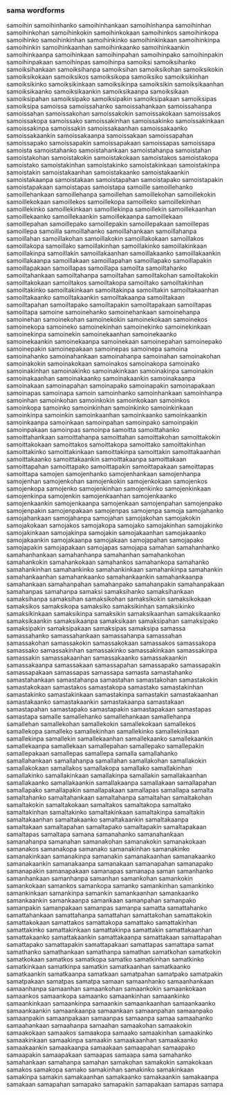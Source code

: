 
### sama wordforms

samoihin
samoihinhanko
samoihinhankaan
samoihinhanpa
samoihinhan
samoihinkohan
samoihinkokin
samoihinkokaan
samoihinkos
samoihinkopa
samoihinko
samoihinkinhan
samoihinkinko
samoihinkinkaan
samoihinkinpa
samoihinkin
samoihinkaanhan
samoihinkaanko
samoihinkaankin
samoihinkaanpa
samoihinkaan
samoihinpahan
samoihinpako
samoihinpakin
samoihinpakaan
samoihinpas
samoihinpa
samoiksi
samoiksihanko
samoiksihankaan
samoiksihanpa
samoiksihan
samoiksikohan
samoiksikokin
samoiksikokaan
samoiksikos
samoiksikopa
samoiksiko
samoiksikinhan
samoiksikinko
samoiksikinkaan
samoiksikinpa
samoiksikin
samoiksikaanhan
samoiksikaanko
samoiksikaankin
samoiksikaanpa
samoiksikaan
samoiksipahan
samoiksipako
samoiksipakin
samoiksipakaan
samoiksipas
samoiksipa
samoissa
samoissahanko
samoissahankaan
samoissahanpa
samoissahan
samoissakohan
samoissakokin
samoissakokaan
samoissakos
samoissakopa
samoissako
samoissakinhan
samoissakinko
samoissakinkaan
samoissakinpa
samoissakin
samoissakaanhan
samoissakaanko
samoissakaankin
samoissakaanpa
samoissakaan
samoissapahan
samoissapako
samoissapakin
samoissapakaan
samoissapas
samoissapa
samoista
samoistahanko
samoistahankaan
samoistahanpa
samoistahan
samoistakohan
samoistakokin
samoistakokaan
samoistakos
samoistakopa
samoistako
samoistakinhan
samoistakinko
samoistakinkaan
samoistakinpa
samoistakin
samoistakaanhan
samoistakaanko
samoistakaankin
samoistakaanpa
samoistakaan
samoistapahan
samoistapako
samoistapakin
samoistapakaan
samoistapas
samoistapa
samoille
samoillehanko
samoillehankaan
samoillehanpa
samoillehan
samoillekohan
samoillekokin
samoillekokaan
samoillekos
samoillekopa
samoilleko
samoillekinhan
samoillekinko
samoillekinkaan
samoillekinpa
samoillekin
samoillekaanhan
samoillekaanko
samoillekaankin
samoillekaanpa
samoillekaan
samoillepahan
samoillepako
samoillepakin
samoillepakaan
samoillepas
samoillepa
samoilla
samoillahanko
samoillahankaan
samoillahanpa
samoillahan
samoillakohan
samoillakokin
samoillakokaan
samoillakos
samoillakopa
samoillako
samoillakinhan
samoillakinko
samoillakinkaan
samoillakinpa
samoillakin
samoillakaanhan
samoillakaanko
samoillakaankin
samoillakaanpa
samoillakaan
samoillapahan
samoillapako
samoillapakin
samoillapakaan
samoillapas
samoillapa
samoilta
samoiltahanko
samoiltahankaan
samoiltahanpa
samoiltahan
samoiltakohan
samoiltakokin
samoiltakokaan
samoiltakos
samoiltakopa
samoiltako
samoiltakinhan
samoiltakinko
samoiltakinkaan
samoiltakinpa
samoiltakin
samoiltakaanhan
samoiltakaanko
samoiltakaankin
samoiltakaanpa
samoiltakaan
samoiltapahan
samoiltapako
samoiltapakin
samoiltapakaan
samoiltapas
samoiltapa
samoine
samoinehanko
samoinehankaan
samoinehanpa
samoinehan
samoinekohan
samoinekokin
samoinekokaan
samoinekos
samoinekopa
samoineko
samoinekinhan
samoinekinko
samoinekinkaan
samoinekinpa
samoinekin
samoinekaanhan
samoinekaanko
samoinekaankin
samoinekaanpa
samoinekaan
samoinepahan
samoinepako
samoinepakin
samoinepakaan
samoinepas
samoinepa
samoina
samoinahanko
samoinahankaan
samoinahanpa
samoinahan
samoinakohan
samoinakokin
samoinakokaan
samoinakos
samoinakopa
samoinako
samoinakinhan
samoinakinko
samoinakinkaan
samoinakinpa
samoinakin
samoinakaanhan
samoinakaanko
samoinakaankin
samoinakaanpa
samoinakaan
samoinapahan
samoinapako
samoinapakin
samoinapakaan
samoinapas
samoinapa
samoin
samoinhanko
samoinhankaan
samoinhanpa
samoinhan
samoinkohan
samoinkokin
samoinkokaan
samoinkos
samoinkopa
samoinko
samoinkinhan
samoinkinko
samoinkinkaan
samoinkinpa
samoinkin
samoinkaanhan
samoinkaanko
samoinkaankin
samoinkaanpa
samoinkaan
samoinpahan
samoinpako
samoinpakin
samoinpakaan
samoinpas
samoinpa
samoitta
samoittahanko
samoittahankaan
samoittahanpa
samoittahan
samoittakohan
samoittakokin
samoittakokaan
samoittakos
samoittakopa
samoittako
samoittakinhan
samoittakinko
samoittakinkaan
samoittakinpa
samoittakin
samoittakaanhan
samoittakaanko
samoittakaankin
samoittakaanpa
samoittakaan
samoittapahan
samoittapako
samoittapakin
samoittapakaan
samoittapas
samoittapa
samojen
samojenhanko
samojenhankaan
samojenhanpa
samojenhan
samojenkohan
samojenkokin
samojenkokaan
samojenkos
samojenkopa
samojenko
samojenkinhan
samojenkinko
samojenkinkaan
samojenkinpa
samojenkin
samojenkaanhan
samojenkaanko
samojenkaankin
samojenkaanpa
samojenkaan
samojenpahan
samojenpako
samojenpakin
samojenpakaan
samojenpas
samojenpa
samoja
samojahanko
samojahankaan
samojahanpa
samojahan
samojakohan
samojakokin
samojakokaan
samojakos
samojakopa
samojako
samojakinhan
samojakinko
samojakinkaan
samojakinpa
samojakin
samojakaanhan
samojakaanko
samojakaankin
samojakaanpa
samojakaan
samojapahan
samojapako
samojapakin
samojapakaan
samojapas
samojapa
samahan
samahanhanko
samahanhankaan
samahanhanpa
samahanhan
samahankohan
samahankokin
samahankokaan
samahankos
samahankopa
samahanko
samahankinhan
samahankinko
samahankinkaan
samahankinpa
samahankin
samahankaanhan
samahankaanko
samahankaankin
samahankaanpa
samahankaan
samahanpahan
samahanpako
samahanpakin
samahanpakaan
samahanpas
samahanpa
samaksi
samaksihanko
samaksihankaan
samaksihanpa
samaksihan
samaksikohan
samaksikokin
samaksikokaan
samaksikos
samaksikopa
samaksiko
samaksikinhan
samaksikinko
samaksikinkaan
samaksikinpa
samaksikin
samaksikaanhan
samaksikaanko
samaksikaankin
samaksikaanpa
samaksikaan
samaksipahan
samaksipako
samaksipakin
samaksipakaan
samaksipas
samaksipa
samassa
samassahanko
samassahankaan
samassahanpa
samassahan
samassakohan
samassakokin
samassakokaan
samassakos
samassakopa
samassako
samassakinhan
samassakinko
samassakinkaan
samassakinpa
samassakin
samassakaanhan
samassakaanko
samassakaankin
samassakaanpa
samassakaan
samassapahan
samassapako
samassapakin
samassapakaan
samassapas
samassapa
samasta
samastahanko
samastahankaan
samastahanpa
samastahan
samastakohan
samastakokin
samastakokaan
samastakos
samastakopa
samastako
samastakinhan
samastakinko
samastakinkaan
samastakinpa
samastakin
samastakaanhan
samastakaanko
samastakaankin
samastakaanpa
samastakaan
samastapahan
samastapako
samastapakin
samastapakaan
samastapas
samastapa
samalle
samallehanko
samallehankaan
samallehanpa
samallehan
samallekohan
samallekokin
samallekokaan
samallekos
samallekopa
samalleko
samallekinhan
samallekinko
samallekinkaan
samallekinpa
samallekin
samallekaanhan
samallekaanko
samallekaankin
samallekaanpa
samallekaan
samallepahan
samallepako
samallepakin
samallepakaan
samallepas
samallepa
samalla
samallahanko
samallahankaan
samallahanpa
samallahan
samallakohan
samallakokin
samallakokaan
samallakos
samallakopa
samallako
samallakinhan
samallakinko
samallakinkaan
samallakinpa
samallakin
samallakaanhan
samallakaanko
samallakaankin
samallakaanpa
samallakaan
samallapahan
samallapako
samallapakin
samallapakaan
samallapas
samallapa
samalta
samaltahanko
samaltahankaan
samaltahanpa
samaltahan
samaltakohan
samaltakokin
samaltakokaan
samaltakos
samaltakopa
samaltako
samaltakinhan
samaltakinko
samaltakinkaan
samaltakinpa
samaltakin
samaltakaanhan
samaltakaanko
samaltakaankin
samaltakaanpa
samaltakaan
samaltapahan
samaltapako
samaltapakin
samaltapakaan
samaltapas
samaltapa
samana
samanahanko
samanahankaan
samanahanpa
samanahan
samanakohan
samanakokin
samanakokaan
samanakos
samanakopa
samanako
samanakinhan
samanakinko
samanakinkaan
samanakinpa
samanakin
samanakaanhan
samanakaanko
samanakaankin
samanakaanpa
samanakaan
samanapahan
samanapako
samanapakin
samanapakaan
samanapas
samanapa
saman
samanhanko
samanhankaan
samanhanpa
samanhan
samankohan
samankokin
samankokaan
samankos
samankopa
samanko
samankinhan
samankinko
samankinkaan
samankinpa
samankin
samankaanhan
samankaanko
samankaankin
samankaanpa
samankaan
samanpahan
samanpako
samanpakin
samanpakaan
samanpas
samanpa
samatta
samattahanko
samattahankaan
samattahanpa
samattahan
samattakohan
samattakokin
samattakokaan
samattakos
samattakopa
samattako
samattakinhan
samattakinko
samattakinkaan
samattakinpa
samattakin
samattakaanhan
samattakaanko
samattakaankin
samattakaanpa
samattakaan
samattapahan
samattapako
samattapakin
samattapakaan
samattapas
samattapa
samat
samathanko
samathankaan
samathanpa
samathan
samatkohan
samatkokin
samatkokaan
samatkos
samatkopa
samatko
samatkinhan
samatkinko
samatkinkaan
samatkinpa
samatkin
samatkaanhan
samatkaanko
samatkaankin
samatkaanpa
samatkaan
samatpahan
samatpako
samatpakin
samatpakaan
samatpas
samatpa
samaan
samaanhanko
samaanhankaan
samaanhanpa
samaanhan
samaankohan
samaankokin
samaankokaan
samaankos
samaankopa
samaanko
samaankinhan
samaankinko
samaankinkaan
samaankinpa
samaankin
samaankaanhan
samaankaanko
samaankaankin
samaankaanpa
samaankaan
samaanpahan
samaanpako
samaanpakin
samaanpakaan
samaanpas
samaanpa
samaa
samaahanko
samaahankaan
samaahanpa
samaahan
samaakohan
samaakokin
samaakokaan
samaakos
samaakopa
samaako
samaakinhan
samaakinko
samaakinkaan
samaakinpa
samaakin
samaakaanhan
samaakaanko
samaakaankin
samaakaanpa
samaakaan
samaapahan
samaapako
samaapakin
samaapakaan
samaapas
samaapa
sama
samahanko
samahankaan
samahanpa
samahan
samakohan
samakokin
samakokaan
samakos
samakopa
samako
samakinhan
samakinko
samakinkaan
samakinpa
samakin
samakaanhan
samakaanko
samakaankin
samakaanpa
samakaan
samapahan
samapako
samapakin
samapakaan
samapas
samapa

